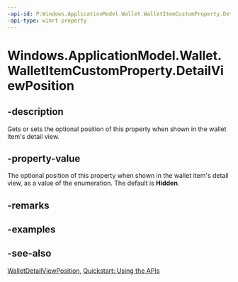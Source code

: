 ----api-id: P:Windows.ApplicationModel.Wallet.WalletItemCustomProperty.DetailViewPosition
-api-type: winrt property
---<!-- Property syntaxpublic Windows.ApplicationModel.Wallet.WalletDetailViewPosition DetailViewPosition { get;  set; }--># Windows.ApplicationModel.Wallet.WalletItemCustomProperty.DetailViewPosition## -descriptionGets or sets the optional position of this property when shown in the wallet item's detail view.## -property-valueThe optional position of this property when shown in the wallet item's detail view, as a value of the enumeration. The default is **Hidden**.## -remarks## -examples## -see-also[WalletDetailViewPosition](walletdetailviewposition.md), [Quickstart: Using the   APIs](http://msdn.microsoft.com/library/4312628c-37a3-48a7-b41f-14605d478cf7)